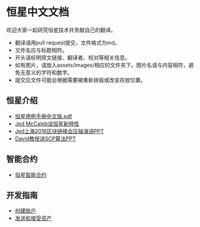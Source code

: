 # 恒星中文文档

欢迎大家一起研究恒星技术并贡献自己的翻译。  
 - 翻译请用pull request提交，文件格式为md。
 - 文件名应与标题相符。
 - 开头请标明原文链接、翻译者、校对等相关信息。
 - 如有图片，请放入assets/images/相应的文件夹下。图片名请与内容相符，避免无意义的字符和数字。
 - 提交后文件可能会根据需要被重新排版或改变存放位置。

恒星介绍
------

* [恒星用例手册中文版.pdf](./PDF/恒星用例手册中文版.pdf)
* [Jed McCaleb谈恒星新特性](./Jed谈恒星新特性.md)
* [Jed上海2016区块链峰会压轴演讲PPT](./PPT/Jed上海2016区块链峰会压轴演讲.pdf)
* [David教授讲SCP算法PPT](./PPT/David教授讲SCP算法PPT.pdf)

智能合约
------

* [恒星智能合约](./恒星智能合约.md)

开发指南
------

* [创建账户](./developGuide/恒星开发指南之创建账户.md)
* [发送和接受资产](./developGuide/恒星开发指南之发送和接受资产.md)